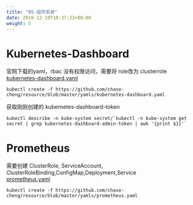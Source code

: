 ```yaml
---
title: "05-组件安装"
date: 2018-12-10T10:37:23+08:00
weight: 5
---
```


# Kubernetes-Dashboard
官网下载的yaml，rbac 没有权限访问，需要将 role改为 clusterrole
[kubernetes-dashboard.yaml](https://github.com/chase-cheng/resource/blob/master/yamls/kubernetes-dashboard.yaml)
```
kubectl create -f https://github.com/chase-cheng/resource/blob/master/yamls/kubernetes-dashboard.yaml
```
获取刚刚创建的 kubernetes-dashboard-token
```
kubectl describe -n kube-system secret/`kubectl -n kube-system get secret | grep kubernetes-dashboard-admin-token | awk '{print $1}'`
```

# Prometheus
需要创建 ClusterRole, ServiceAccount, ClusterRoleBinding,ConfigMap,Deployment,Service   
[prometheus.yaml](https://github.com/chase-cheng/resource/blob/master/yamls/prometheus.yaml)
```
kubectl create -f https://github.com/chase-cheng/resource/blob/master/yamls/prometheus.yaml
```